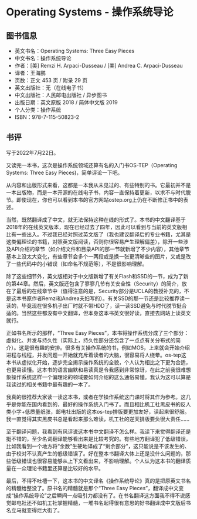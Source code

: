 # Operating Systems - 操作系统导论

## 图书信息

- 英文书名：Operating Systems: Three Easy Pieces
- 中文书名：操作系统导论
- 作者：[美] Remzi H. Arpaci-Dusseau / [美] Andrea C. Arpaci-Dusseau
- 译者：王海鹏
- 页数：正文 453 页 / 附录 29 页
- 英文出版社：无（在线电子书）
- 中文出版社：人民邮电出版社 / 异步图书
- 出版日期：英文原版 2018 / 简体中文版 2019
- 个人分类：操作系统
- ISBN：978-7-115-50823-2

## 书评

写于2022年7月22日。

又读完一本书，这次是操作系统领域还算有名的入门书OS-TEP（Operating Systems: Three Easy Pieces)，简单评论一下吧。

从内容和出版形式来看，这都是一本我从未见过的、有些特别的书。它最初并不是一本出版物，而是一本开源的在线电子书，内容一直保持着更新，以求不与时代脱节。即使现在，你也可以看到本书的官方网站ostep.org上仍在不断修正书中的表述。

当然，既然翻译成了中文，就无法保持这种在线的形式了。本书的中文翻译基于2018年的在线英文版本，现在已经过去了四年，因此可以看到与当前的英文版相比有一些出入。不过我已经对照过英文版了（我也建议翻译后的专业书籍，尤其是这类偏理论的书籍，对照英文版阅读，否则你很容易产生理解偏差），除开一些涉及API介绍的章节（如介绍文件和目录API的那一节就新增了不少内容），其他章节基本上没太大变化，有些章节会多个一两段或是换一张更清晰些的图片，又或是改了一些代码中的小错误（如命名不规范等），不是很影响理解。

除了这些细节外，英文版相对于中文版新增了有关Flash和SSD的一节，成为了新的第44章。然后，英文版还包含了寥寥几节有关安全性（Security）的简介，放在了最后的在线章节中（值得注意的是，Security部分是UCLA的教授补充的，不是这本书原作者Remzi和Andrea夫妇写的）。有关SSD的那一节还是比较推荐读一读的，毕竟现在很多机子出厂时就不带HDD了，读一读SSD避免与时代脱节挺合适的。当然这些都没有中文翻译，但本身这本书英文很好读，直接去网站上读英文就行。

正如书名所示的那样，“Three Easy Pieces”，本书将操作系统分成了三个部分：虚拟化、并发与持久性（实际上，持久性部分还包含了一点点有关分布式的简介）。这是很有趣的安排。很多有关操作系统的书，例如MOS，上来就会开始介绍进程与线程，并发问题一开始就充斥着读者的大脑，很容易将人绕晕。os-tep这本书从虚拟化开始，逐步完全揭示操作系统的全貌，个人认为相比之下更为合适，也更易读懂。这本书的语言幽默和易读真是令我感到非常惊讶，在此之前我很难想象操作系统这样一个偏理论的领域要如何介绍的这么通俗易懂。我认为这可以算是我读过的相关书籍中最有趣的一本了。

我真的很推荐大家读一读这本书，或者在学操作系统这门课时将其作为参考。这几乎是你能在国内看到的，最好的操作系统入门书了。而且相比机工社黑皮书的反人类小字+低质量纸张，邮电社出版的这本os-tep排版要更加友好，读起来很舒服。我一直觉得其实黑皮书总是看起来那么难读，机工社的逆天排版要负很大责任……

至于翻译问题，我看到有风评说这本书中文翻译不怎么样。我读下来觉得翻译还是挺不错的，至少名词翻译能够看出来是比较考究的。有些地方翻译犯了低级错误，比如我看到一个地方将“余数”生硬地译成了“剩余部分”，这只能说是不该发生的、由于校对不认真产生的低级错误了。好在整本书翻译大体上还是没什么问题的，那些低级错误也很容易能够从上下文看出来，不影响理解。个人认为这本书的翻译质量在一众理论书籍里还算是比较好的水平。

最后，不得不吐槽一下，这本书的中文译名《操作系统导论》真的是把原英文书名的精髓给整没了。原书名的精髓就是那个“Three Easy Pieces”，翻译成中文变成“操作系统导论”之后瞬间一点吸引力都没有了。在书名翻译这方面我不得不说感觉邮电社还不如机工社掌握精髓，一堆书名起得很有意思的好书翻译成中文版后书名立马就变得烂大街了。
